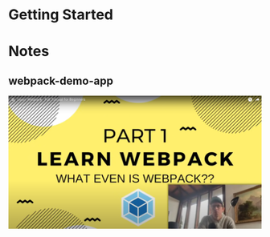 # Getting Started

# Notes
## webpack-demo-app
<img src="https://github.com/johncusey/Getting_Started/blob/main/Images/webpack-demo-app/title-page.png" alt="Title Page">